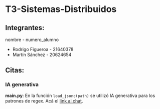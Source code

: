 # T3-Sistemas-Distribuidos

## Integrantes:
nombre - numero_alumno
- Rodrigo Figueroa - 21640378
- Martín Sánchez - 20624654

## Citas:
### IA generativa
**main.py**: En la función `load_jsonc(path)` se utilizó IA generativa para los patrones de regex. Acá el [link al chat](https://chatgpt.com/share/68ffeec3-93f4-8009-87de-7fc8db3733b6).